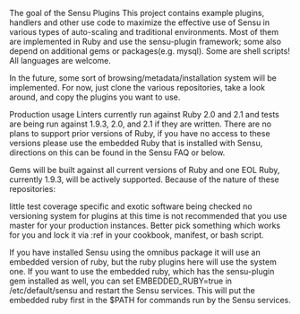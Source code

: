 The goal of the Sensu Plugins This project contains example plugins, handlers and other use code to maximize the effective use of Sensu in various types of auto-scaling and traditional environments. Most of them are implemented in Ruby and use the sensu-plugin framework; some also depend on additional gems or packages(e.g. mysql). Some are shell scripts! All languages are welcome.

In the future, some sort of browsing/metadata/installation system will be implemented. For now, just clone the various repositories, take a look around, and copy the plugins you want to use.

Production usage
Linters currently run against Ruby 2.0 and 2.1 and tests are being run against 1.9.3, 2.0, and 2.1 if they are written. There are no plans to support prior versions of Ruby, if you have no access to these versions please use the embedded Ruby that is installed with Sensu, directions on this can be found in the Sensu FAQ or below.

Gems will be built against all current versions of Ruby and one EOL Ruby, currently 1.9.3, will be actively supported.
Because of the nature of these repositories:

little test coverage
specific and exotic software being checked
no versioning system for plugins
at this time is not recommended that you use master for your production instances. Better pick something which works for you and lock it via :ref in your cookbook, manifest, or bash script.

If you have installed Sensu using the omnibus package it will use an embedded version of ruby, but the ruby plugins here will use the system one. If you want to use the embedded ruby, which has the sensu-plugin gem installed as well, you can set EMBEDDED_RUBY=true in /etc/default/sensu and restart the Sensu services. This will put the embedded ruby first in the $PATH for commands run by the Sensu services.